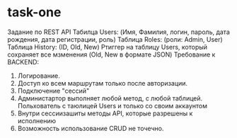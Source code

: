 # task-one
Задание по REST API
Табилца Users: (Имя, Фамилия, логин, пароль, дата рождения, дата регистрации, роль)
Таблица Roles: (роли: Admin, User)
Таблица History: (ID, Old, New)
Ртиггер на таблицу Users, который сохраняет все мзменения (Old, New в формате JSON)
Требование к BACKEND:
1. Логирование.
2. Доступ ко всем маршрутам только после авторизации.
3. Подключение "сессий"
4. Администартор выполняет любой метод, с любой таблицей.
Польхователь с таюлицей Users и только со своим аккаунтом
5. Внутри сессиизашиты методы API, которые разрешены к исполнению
6. Возможность использование CRUD не точечно.
